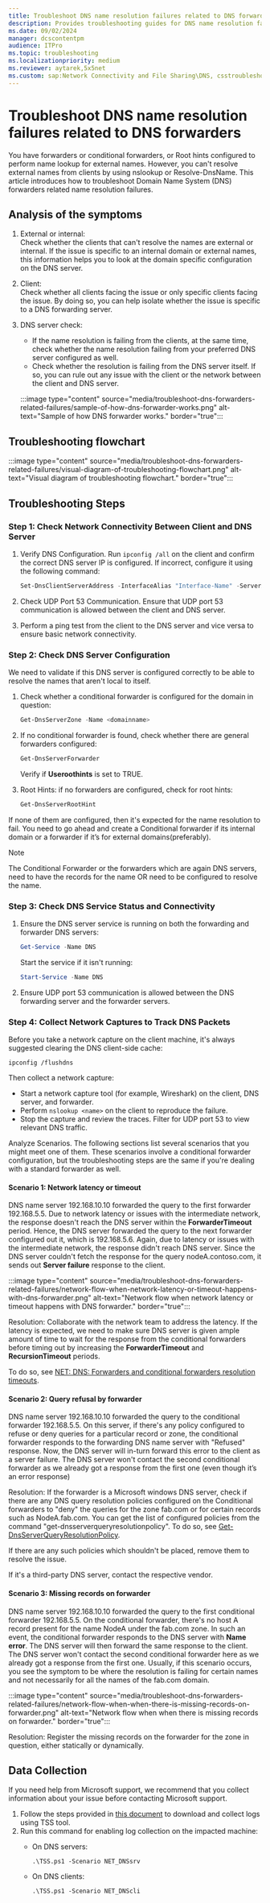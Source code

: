 ```yaml
---
title: Troubleshoot DNS name resolution failures related to DNS forwarders
description: Provides troubleshooting guides for DNS name resolution failures related to DNS forwarders.
ms.date: 09/02/2024
manager: dcscontentpm
audience: ITPro
ms.topic: troubleshooting
ms.localizationpriority: medium
ms.reviewer: aytarek,5x5net
ms.custom: sap:Network Connectivity and File Sharing\DNS, csstroubleshoot
---
```

# Troubleshoot DNS name resolution failures related to DNS forwarders

You have forwarders or conditional forwarders, or Root hints configured to perform name lookup for external names. However, you can't resolve external names from clients by using nslookup or Resolve-DnsName. This article introduces how to troubleshoot Domain Name System (DNS) forwarders related name resolution failures.

## Analysis of the symptoms

1. External or internal:  
   Check whether the clients that can't resolve the names are external or internal. If the issue is specific to an internal domain or external names, this information helps you to look at the domain specific configuration on the DNS server.
2. Client:  
   Check whether all clients facing the issue or only specific clients facing the issue. By doing so, you can help isolate whether the issue is specific to a DNS forwarding server.
3. DNS server check:
   - If the name resolution is failing from the clients, at the same time, check whether the name resolution failing from your preferred DNS server configured as well.
   - Check whether the resolution is failing from the DNS server itself. If so, you can rule out any issue with the client or the network between the client and DNS server.

   :::image type="content" source="media/troubleshoot-dns-forwarders-related-failures/sample-of-how-dns-forwarder-works.png" alt-text="Sample of how DNS forwarder works." border="true":::

## Troubleshooting flowchart

:::image type="content" source="media/troubleshoot-dns-forwarders-related-failures/visual-diagram-of-troubleshooting-flowchart.png" alt-text="Visual diagram of troubleshooting flowchart." border="true":::

## Troubleshooting Steps

### Step 1: Check Network Connectivity Between Client and DNS Server

1. Verify DNS Configuration. Run `ipconfig /all` on the client and confirm the correct DNS server IP is configured. If incorrect, configure it using the following command:

   ```powershell
   Set-DnsClientServerAddress -InterfaceAlias "Interface-Name" -ServerAddresses ("IP1")
   ```

2. Check UDP Port 53 Communication. Ensure that UDP port 53 communication is allowed between the client and DNS server.
3. Perform a ping test from the client to the DNS server and vice versa to ensure basic network connectivity.

### Step 2: Check DNS Server Configuration

We need to validate if this DNS server is configured correctly to be able to resolve the names that aren't local to itself.

1. Check whether a conditional forwarder is configured for the domain in question:

    ```powershell
    Get-DnsServerZone -Name <domainname>
    ```

2. If no conditional forwarder is found, check whether there are general forwarders configured:

   ```powershell
   Get-DnsServerForwarder
   ```

   Verify if **Useroothints** is set to TRUE.

3. Root Hints: if no forwarders are configured, check for root hints:

   ```powershell
   Get-DnsServerRootHint
   ```

If none of them are configured, then it's expected for the name resolution to fail. You need to go ahead and create a Conditional forwarder if its internal domain or a forwarder if it’s for external domains(preferably).

> [!NOTE]
> The Conditional Forwarder or the forwarders which are again DNS servers, need to have the records for the name OR need to be configured to resolve the name.

### Step 3: Check DNS Service Status and Connectivity

1. Ensure the DNS server service is running on both the forwarding and forwarder DNS servers:

   ```powershell
   Get-Service -Name DNS
   ```

   Start the service if it isn't running:

   ```powershell
   Start-Service -Name DNS
   ```

2. Ensure UDP port 53 communication is allowed between the DNS forwarding server and the forwarder servers.

### Step 4: Collect Network Captures to Track DNS Packets

Before you take a network capture on the client machine, it's always suggested clearing the DNS client-side cache:

```console
ipconfig /flushdns
```

Then collect a network capture:

- Start a network capture tool (for example, Wireshark) on the client, DNS server, and forwarder.
- Perform `nslookup <name>` on the client to reproduce the failure.
- Stop the capture and review the traces. Filter for UDP port 53 to view relevant DNS traffic.

Analyze Scenarios. The following sections list several scenarios that you might meet one of them. These scenarios involve a conditional forwarder configuration, but the troubleshooting steps are the same if you're dealing with a standard forwarder as well.

#### Scenario 1: Network latency or timeout

DNS name server 192.168.10.10 forwarded the query to the first forwarder 192.168.5.5. Due to network latency or issues with the intermediate network, the response doesn't reach the DNS server within the **ForwarderTimeout** period. Hence, the DNS server forwarded the query to the next forwarder configured out it, which is 192.168.5.6. Again, due to latency or issues with the intermediate network, the response didn't reach DNS server. Since the DNS server couldn't fetch the response for the query nodeA.contoso.com, it sends out **Server failure** response to the client.

:::image type="content" source="media/troubleshoot-dns-forwarders-related-failures/network-flow-when-network-latency-or-timeout-happens-with-dns-forwarder.png" alt-text="Network flow when network latency or timeout happens with DNS forwarder." border="true":::

Resolution: Collaborate with the network team to address the latency. If the latency is expected, we need to make sure DNS server is given ample amount of time to wait for the response from the conditional forwarders before timing out by increasing the **ForwarderTimeout** and **RecursionTimeout** periods.

To do so, see [NET: DNS: Forwarders and conditional forwarders resolution timeouts](forwarders-resolution-timeouts.md).

#### Scenario 2: Query refusal by forwarder

DNS name server 192.168.10.10 forwarded the query to the conditional forwarder 192.168.5.5. On this server, if there's any policy configured to refuse or deny queries for a particular record or zone, the conditional forwarder responds to the forwarding DNS name server with "Refused" response. Now, the DNS server will in-turn forward this error to the client as a server failure. The DNS server won't contact the second conditional forwarder as we already got a response from the first one (even though it’s an error response)

Resolution: If the forwarder is a Microsoft windows DNS server, check if there are any DNS query resolution policies configured on the Conditional forwarders to "deny" the queries for the zone fab.com or for certain records such as NodeA.fab.com. You can get the list of configured policies from the command "get-dnsserverqueryresolutionpolicy". To do so, see [Get-DnsServerQueryResolutionPolicy](/powershell/module/dnsserver/get-dnsserverqueryresolutionpolicy).

If there are any such policies which shouldn't be placed, remove them to resolve the issue.

If it's a third-party DNS server, contact the respective vendor.

#### Scenario 3: Missing records on forwarder

DNS name server 192.168.10.10 forwarded the query to the first conditional forwarder 192.168.5.5. On the conditional forwarder, there's no host A record present for the name NodeA under the fab.com zone. In such an event, the conditional forwarder responds to the DNS server with **Name error**. The DNS server will then forward the same response to the client. The DNS server won't contact the second conditional forwarder here as we already got a response from the first one. Usually, if this scenario occurs, you see the symptom to be where the resolution is failing for certain names and not necessarily for all the names of the fab.com domain.

:::image type="content" source="media/troubleshoot-dns-forwarders-related-failures/network-flow-when-when-there-is-missing-records-on-forwarder.png" alt-text="Network flow when when there is missing records on forwarder." border="true":::

Resolution: Register the missing records on the forwarder for the zone in question, either statically or dynamically.

## Data Collection

If you need help from Microsoft support, we recommend that you collect information about your issue before contacting Microsoft support.

1. Follow the steps provided in [this document](../../windows-client/windows-tss/introduction-to-troubleshootingscript-toolset-tss.md) to download and collect logs using TSS tool.
2. Run this command for enabling log collection on the impacted machine:
   - On DNS servers:

     ```console
     .\TSS.ps1 -Scenario NET_DNSsrv
     ```

   - On DNS clients:

     ```console
     .\TSS.ps1 -Scenario NET_DNScli
     ```
